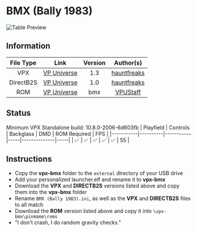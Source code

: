 # BMX (Bally 1983)

![Table Preview](https://vpuniverse.com/screenshots/monthly_2024_06/FS.png.74cd4e55fe628febb09c88d3d88be2e3.png)

## Information
| File Type | Link | Version | Author(s) | 
|:---------:|:----:|:-------:|:---------:|
| VPX | [VP Universe](https://vpuniverse.com/files/file/20599-bmx-bally-1983-radical-rick-dtfsvr/) | 1.3 | [hauntfreaks](https://vpuniverse.com/profile/5216-hauntfreaks/) |
| DirectB2S | [VP Universe](https://vpuniverse.com/files/file/20598-bmx-bally-1983-radical-rick-b2s/) | 1.0 | [hauntfreaks](https://vpuniverse.com/profile/5216-hauntfreaks/) |
| ROM | [VP Universe](https://vpuniverse.com/files/file/1059-bmx-bally-1982/) | bmx | [VPUStaff](https://vpuniverse.com/profile/50-vpustaff/) |

## Status 
Minimum VPX Standalone build: 10.8.0-2006-6d603fb
| Playfield | Controls | Backglass | DMD | ROM Required | FPS | 
|-----------|----------|-----------|-----|--------------|-----|
| :white_check_mark: | :white_check_mark: | :white_check_mark: | :white_check_mark: | :white_check_mark: | 55 |

## Instructions
- Copy the **vpx-bmx** folder to the `external` directory of your USB drive
- Add your personalized launcher.elf and rename it to **vpx-bmx**
- Download the **VPX** and **DIRECTB2S** versions listed above and copy them into the **vpx-bmx** folder
- Rename `BMX (Bally 1983).ini`, as well as the **VPX** and **DIRECTB2S** files to all match
- Download the **ROM** version listed above and copy it into `\vpx-bmx\pinmame\roms`
- "I don't crash, I do random gravity checks."